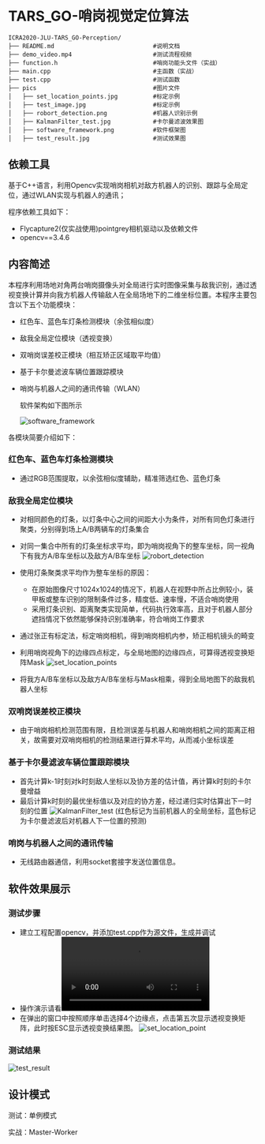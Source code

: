# TARS_GO-哨岗视觉定位算法

```
ICRA2020-JLU-TARS_GO-Perception/
├── README.md                            #说明文档
├── demo_video.mp4                       #测试流程视频
├── function.h                           #哨岗功能头文件（实战）
├── main.cpp                             #主函数（实战）
├── test.cpp                             #测试函数
├── pics                                 #图片文件
│   ├── set_location_points.jpg          #标定示例
│   ├── test_image.jpg                   #标定示例
│   ├── robort_detection.png             #机器人识别示例
│   ├── KalmanFilter_test.jpg            #卡尔曼滤波效果图
│   ├── software_framework.png           #软件框架图
│   ├── test_result.jpg                  #测试效果图
```



## 依赖工具

基于C++语言，利用Opencv实现哨岗相机对敌方机器人的识别、跟踪与全局定位，通过WLAN实现与机器人的通讯；

程序依赖工具如下：

* Flycapture2(仅实战使用)pointgrey相机驱动以及依赖文件
* opencv==3.4.6



## 内容简述

本程序利用场地对角两台哨岗摄像头对全局进行实时图像采集与敌我识别，通过透视变换计算并向我方机器人传输敌人在全局场地下的二维坐标位置。本程序主要包含以下五个功能模块：

- 红色车、蓝色车灯条检测模块（余弦相似度）

- 敌我全局定位模块（透视变换）

- 双哨岗误差校正模块（相互矫正区域取平均值）

- 基于卡尔曼滤波车辆位置跟踪模块

- 哨岗与机器人之间的通讯传输（WLAN）

  

  软件架构如下图所示

  ![software_framework](pics/software_framework.png)

  


各模块简要介绍如下：

### 红色车、蓝色车灯条检测模块

* 通过RGB范围提取，以余弦相似度辅助，精准筛选红色、蓝色灯条

### 敌我全局定位模块

* 对相同颜色的灯条，以灯条中心之间的间距大小为条件，对所有同色灯条进行聚类，分别得到场上A/B两辆车的灯条集合
* 对同一集合中所有的灯条坐标求平均，即为哨岗视角下的整车坐标，同一视角下有我方A/B车坐标以及敌方A/B车坐标
![robort_detection](pics/robort_detection.png)
* 使用灯条聚类求平均作为整车坐标的原因：
  * 在原始图像尺寸1024x1024的情况下，机器人在视野中所占比例较小，装甲板或整车识别的限制条件过多，精度低、速率慢，不适合哨岗使用
  * 采用灯条识别、距离聚类实现简单，代码执行效率高，且对于机器人部分遮挡情况下依然能够保持识别准确率，符合哨岗工作要求

* 通过张正有标定法，标定哨岗相机，得到哨岗相机内参，矫正相机镜头的畸变
* 利用哨岗视角下的边缘四点标定，与全局地图的边缘四点，可算得透视变换矩阵Mask
  ![set_location_points](pics/set_location_points.jpg)
* 将我方A/B车坐标以及敌方A/B车坐标与Mask相乘，得到全局地图下的敌我机器人坐标

### 双哨岗误差校正模块

* 由于哨岗相机检测范围有限，且检测误差与机器人和哨岗相机之间的距离正相关，故需要对双哨岗相机的检测结果进行算术平均，从而减小坐标误差

### 基于卡尔曼滤波车辆位置跟踪模块

* 首先计算k-1时刻对k时刻敌人坐标以及协方差的估计值，再计算k时刻的卡尔曼增益
* 最后计算k时刻的最优坐标值以及对应的协方差，经过递归实时估算出下一时刻的位置
 ![KalmanFilter_test](pics/KalmanFilter_test.png)
(红色标记为当前机器人的全局坐标，蓝色标记为卡尔曼滤波后对机器人下一位置的预测)
### 哨岗与机器人之间的通讯传输

* 无线路由器通信，利用socket套接字发送位置信息。



## 软件效果展示

### 测试步骤
* 建立工程配置opencv，并添加test.cpp作为源文件，生成并调试
* 操作演示请看![demo_video](demo_video.mp4)
* 在弹出的窗口中按照顺序单击选择4个边缘点，点击第五次显示透视变换矩阵，此时按ESC显示透视变换结果图。
  ![set_location_point](pics/set_location_points.jpg)
  



### 测试结果

![test_result](pics/test_result.png)



## 设计模式

测试：单例模式

实战：Master-Worker

